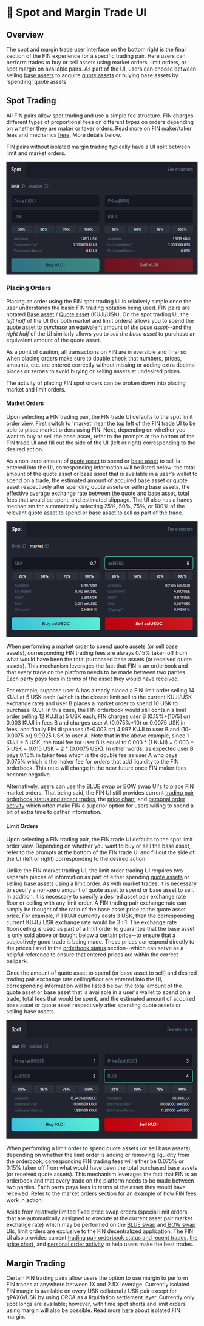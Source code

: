 # 📱 Spot and Margin Trade UI

## Overview

The spot and margin trade user interface on the bottom right is the final section of the FIN experience for a specific trading pair. Here users can perform trades to buy or sell assets using market orders, limit orders, or spot margin on available pairs. As part of the UI, users can choose between selling [base assets](../#fin-trading-pair-notation) to acquire [quote assets](../#fin-trading-pair-notation) or buying base assets by 'spending' quote assets.

## Spot Trading

All FIN pairs allow spot trading and use a simple fee structure. FIN charges different types of proportional fees on different types on orders depending on whether they are maker or taker orders. Read more on FIN maker/taker fees and mechanics [here](../orderbook-status-and-recent-trades.md#recent-trading-activity). More details below.&#x20;

FIN pairs without isolated margin trading typically have a UI split between limit and market orders.

&#x20;                                 ![](<../../../../.gitbook/assets/image (36).png>)

### Placing Orders

Placing an order using the FIN spot trading UI is relatively simple once the user understands the basic FIN trading notation being used. FIN pairs are notated [Base asset](../#fin-trading-pair-notation) / [Quote asset](../#fin-trading-pair-notation) (KUJI/USK). On the spot trading UI, the _left half_ of the UI (for both market and limit orders) allows you to spend  the quote asset to _purchase_ an equivalent amount of _the base asset_--and the _right half_ of the UI similarly allows you to _sell the base asset_ to purchase an equivalent amount of the quote asset.

As a point of caution, all transactions on FIN are irreversible and final so when placing orders make sure to double check that numbers, prices, amounts, etc. are entered correctly without missing or adding extra decimal places or zeroes to avoid buying or selling assets at undesired prices.&#x20;

The activity of placing FIN spot orders can be broken down into placing market and limit orders.

#### Market Orders

Upon selecting a FIN trading pair, the FIN trade UI defaults to the spot limit order view. First switch to 'market' near the top left of the FIN trade UI to be able to place market orders using FIN. Next, depending on whether you want to buy or sell the base asset, refer to the prompts at the bottom of the FIN trade UI and fill out the side of the UI (left or right) corresponding to the desired action.

&#x20;As a non-zero amount of [quote asset](../#fin-trading-pair-notation) to spend or [base asset](../#fin-trading-pair-notation) to sell is entered into the UI, corresponding information will be listed below: the total amount of the quote asset or base asset that is available in a user's wallet to spend on a trade, the estimated amount of acquired base asset or quote asset respectively after spending quote assets or selling base assets, the effective average exchange rate between the quote and base asset, total fees that would be spent, and estimated slippage. The UI also has a handy mechanism for automatically selecting 25%, 50%, 75%, or 100% of the relevant quote asset to spend or base asset to sell as part of the trade.&#x20;

&#x20;                                             ![](<../../../../.gitbook/assets/image (21).png>)

When performing a market order to spend quote assets (or sell base assets), corresponding FIN trading fees are always 0.15% taken off from what would have been the total purchased base assets (or received quote assets). This mechanism leverages the fact that FIN is an orderbook and that every trade on the platform needs to be made between two parties. Each party pays fees in terms of the asset they would have received.

For example, suppose user A has already placed a FIN limit order selling 14 KUJI at 5 USK each (which is the closest limit sell to the current KUJI/USK exchange rate) and user B places a market order to spend 10 USK to purchase KUJI. In this case, the FIN orderbook would still contain a limit order selling 12 KUJI at 5 USK each, FIN charges user B (0.15%\*\[10/5] or) 0.003 KUJI in fees B and charges user A (0.075%\*10) or 0.0075 USK in fees, and finally FIN dispenses (5-0.003 or) 4.997 KUJI to user B and (10-0.0075 or) 9.9925 USK to user A. Note that in the above example, since 1 KUJI = 5 USK, the total fee for user B is equal to 0.003 \* (1 KUJI) = 0.003 \* 5 USK = 0.015 USK = 2 \* (0.0075 USK). In other words, as expected user B pays 0.15% in taker fees which is the double fee as user A who pays 0.075% which is the maker fee for orders that add liquidity to the FIN orderbook. This ratio will change in the near future once FIN maker fees become negative.

Alternatively, users can use the [BLUE swap](../../../blue/swap.md) or [BOW](../../../bow/swap.md)[ swap](../../../bow/swap.md) UI's to place FIN market orders. That being said, the FIN UI still provides current [trading pair orderbook status and recent trades](../orderbook-status-and-recent-trades.md), the [price chart](../price-chart-and-charting-tools.md), and [personal order activity](../personal-order-activity.md) which often make FIN a superior option for users willing to spend a bit of extra time to gather information.

#### Limit Orders

Upon selecting a FIN trading pair, the FIN trade UI defaults to the spot limit order view. Depending on whether you want to buy or sell the base asset, refer to the prompts at the bottom of the FIN trade UI and fill out the side of the UI (left or right) corresponding to the desired action.

Unlike the FIN market trading UI, the limit order trading UI requires two separate pieces of information as part of either spending [quote assets](../#fin-trading-pair-notation) or selling [base assets](../#fin-trading-pair-notation) using a limit order. As with market trades, it is necessary to specify a non-zero amount of quote asset to spend or base asset to sell. In addition, it is necessary to specify a desired asset pair exchange rate floor or ceiling with any limit order. A FIN trading pair exchange rate can simply be thought of the ratio of the base asset price to the quote asset price. For example, if 1 KUJI currently costs 3 USK, then the corresponding current KUJI / USK exchange rate would be  3 : 1. The exchange rate floor/ceiling is used as part of a limit order to guarantee that the base asset is only sold above or bought below a certain price--to ensure that a subjectively good trade is being made. These prices correspond directly to the prices listed in the [orderbook status](../orderbook-status-and-recent-trades.md) section--which can serve as a helpful reference to ensure that entered prices are within the correct ballpark.&#x20;

Once the amount of quote asset to spend (or base asset to sell) and desired trading pair exchange rate ceiling/floor are entered into the UI, corresponding information will be listed below: the total amount of the quote asset or base asset that is available in a user's wallet to spend on a trade, total fees that would be spent, and the estimated amount of acquired base asset or quote asset respectively after spending quote assets or selling base assets.

&#x20;                                                  ![](<../../../../.gitbook/assets/image (38).png>)

When performing a limit order to spend quote assets (or sell base assets), depending on whether the limit order is adding or removing liquidity from the orderbook, corresponding FIN trading fees will either be 0.075% or 0.15% taken off from what would have been the total purchased base assets (or received quote assets). This mechanism leverages the fact that FIN is an orderbook and that every trade on the platform needs to be made between two parties. Each party pays fees in terms of the asset they would have received. Refer to the market orders section for an example of how FIN fees work in action.

Aside from relatively limited fixed price swap orders (special limit orders that are automatically assigned to execute at the current asset pair market exchange rate) which may be performed on the [BLUE swap](../../../blue/swap.md) and[ BOW swap](../../../bow/swap.md) UIs, limit orders are exclusive to the FIN decentralized application. The FIN UI also provides current [trading pair orderbook status and recent trades](../orderbook-status-and-recent-trades.md), [the price chart](../price-chart-and-charting-tools.md), and [personal order activity](../personal-order-activity.md) to help users make the best trades.



## Margin Trading

Certain FIN trading pairs allow users the option to use margin to perform FIN trades at anywhere between 1X and 2.5X leverage. Currently isolated FIN margin is available on every USK collateral / USK pair except for gPAXG/USK by using ORCA as a liquidation settlement layer. Currently only spot longs are available; however, with time spot shorts and limit orders using margin will also be possible. Read more [here](isolated-fin-margin.md) about isolated FIN margin.
